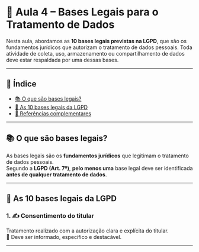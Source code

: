 # 📘 Aula 4 – Bases Legais para o Tratamento de Dados

Nesta aula, abordamos as **10 bases legais previstas na LGPD**, que são os fundamentos jurídicos que autorizam o tratamento de dados pessoais. Toda atividade de coleta, uso, armazenamento ou compartilhamento de dados deve estar respaldada por uma dessas bases.

---

## 📌 Índice

- [📚 O que são bases legais?](#o-que-são-bases-legais)
- [📑 As 10 bases legais da LGPD](#as-10-bases-legais-da-lgpd)
- [📎 Referências complementares](#referências-complementares)

---

## 📚 O que são bases legais?

As bases legais são os **fundamentos jurídicos** que legitimam o tratamento de dados pessoais.  
Segundo a **LGPD (Art. 7º)**, **pelo menos uma** base legal deve ser identificada **antes de qualquer tratamento de dados**.

---

## 📑 As 10 bases legais da LGPD

### 1. ✍️ Consentimento do titular  
Tratamento realizado com a autorização clara e explícita do titular.  
📝 Deve ser informado, específico e destacável.

---
